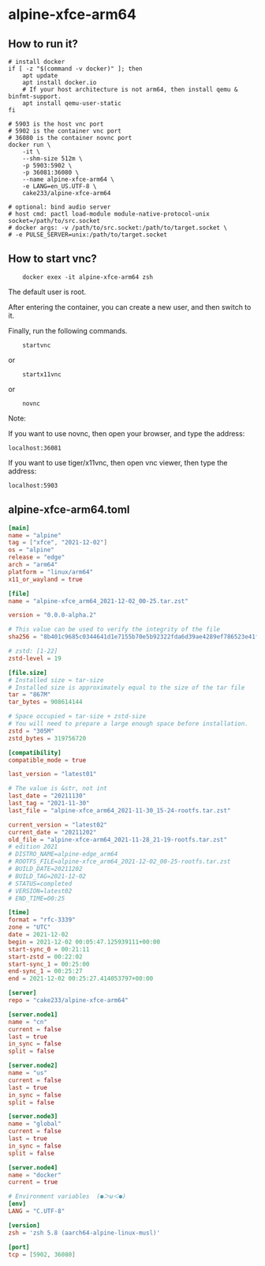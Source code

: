 # alpine-xfce-arm64

## How to run it?

```shell
# install docker
if [ -z "$(command -v docker)" ]; then
    apt update
    apt install docker.io
    # If your host architecture is not arm64, then install qemu & binfmt-support.
    apt install qemu-user-static
fi

# 5903 is the host vnc port
# 5902 is the container vnc port
# 36080 is the container novnc port
docker run \
    -it \
    --shm-size 512m \
    -p 5903:5902 \
    -p 36081:36080 \
    --name alpine-xfce-arm64 \
    -e LANG=en_US.UTF-8 \
    cake233/alpine-xfce-arm64

# optional: bind audio server
# host cmd: pactl load-module module-native-protocol-unix socket=/path/to/src.socket
# docker args: -v /path/to/src.socket:/path/to/target.socket \
# -e PULSE_SERVER=unix:/path/to/target.socket

```

## How to start vnc?

```shell
    docker exex -it alpine-xfce-arm64 zsh
```

The default user is root.

After entering the container, you can create a new user, and then switch to it.

Finally, run the following commands.

```shell
    startvnc
```

or

```shell
    startx11vnc
```

or

```shell
    novnc
```

Note:

If you want to use novnc, then open your browser, and type the address:

```
localhost:36081
```

If you want to use tiger/x11vnc, then open vnc viewer, then type the address:

```
localhost:5903
```

## alpine-xfce-arm64.toml

```toml
[main]
name = "alpine"
tag = ["xfce", "2021-12-02"]
os = "alpine"
release = "edge"
arch = "arm64"
platform = "linux/arm64"
x11_or_wayland = true

[file]
name = "alpine-xfce_arm64_2021-12-02_00-25.tar.zst"

version = "0.0.0-alpha.2"

# This value can be used to verify the integrity of the file
sha256 = "8b401c9685c0344641d1e7155b70e5b92322fda6d39ae4289ef786523e41f888"

# zstd: [1-22]
zstd-level = 19

[file.size]
# Installed size ≈ tar-size
# Installed size is approximately equal to the size of the tar file
tar = "867M"
tar_bytes = 908614144

# Space occupied ≈ tar-size + zstd-size
# You will need to prepare a large enough space before installation.
zstd = "305M"
zstd_bytes = 319756720

[compatibility]
compatible_mode = true

last_version = "latest01"

# The value is &str, not int
last_date = "20211130"
last_tag = "2021-11-30"
last_file = "alpine-xfce_arm64_2021-11-30_15-24-rootfs.tar.zst"

current_version = "latest02"
current_date = "20211202"
old_file = "alpine-xfce-arm64_2021-11-28_21-19-rootfs.tar.zst"
# edition 2021
# DISTRO_NAME=alpine-edge_arm64
# ROOTFS_FILE=alpine-xfce_arm64_2021-12-02_00-25-rootfs.tar.zst
# BUILD_DATE=20211202
# BUILD_TAG=2021-12-02
# STATUS=completed
# VERSION=latest02
# END_TIME=00:25

[time]
format = "rfc-3339"
zone = "UTC"
date = 2021-12-02
begin = 2021-12-02 00:05:47.125939111+00:00
start-sync_0 = 00:21:11
start-zstd = 00:22:02
start-sync_1 = 00:25:00
end-sync_1 = 00:25:27
end = 2021-12-02 00:25:27.414053797+00:00

[server]
repo = "cake233/alpine-xfce-arm64"

[server.node1]
name = "cn"
current = false
last = true
in_sync = false
split = false

[server.node2]
name = "us"
current = false
last = true
in_sync = false
split = false

[server.node3]
name = "global"
current = false
last = true
in_sync = false
split = false

[server.node4]
name = "docker"
current = true

# Environment variables  (●＞ω＜●)
[env]
LANG = "C.UTF-8"

[version]
zsh = 'zsh 5.8 (aarch64-alpine-linux-musl)'

[port]
tcp = [5902, 36080]
```
